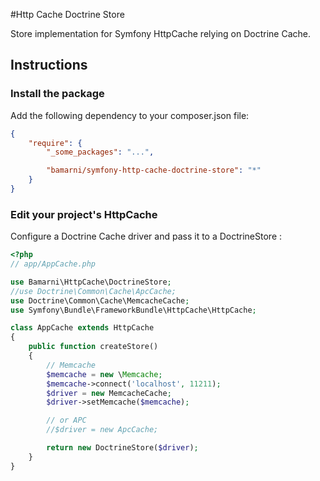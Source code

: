#Http Cache Doctrine Store

Store implementation for Symfony HttpCache relying on Doctrine Cache.

## Instructions

### Install the package

Add the following dependency to your composer.json file:
``` json
{
    "require": {
        "_some_packages": "...",

        "bamarni/symfony-http-cache-doctrine-store": "*"
    }
}
```

### Edit your project's HttpCache

Configure a Doctrine Cache driver and pass it to a DoctrineStore :

``` php
<?php
// app/AppCache.php

use Bamarni\HttpCache\DoctrineStore;
//use Doctrine\Common\Cache\ApcCache;
use Doctrine\Common\Cache\MemcacheCache;
use Symfony\Bundle\FrameworkBundle\HttpCache\HttpCache;

class AppCache extends HttpCache
{
    public function createStore()
    {
        // Memcache
        $memcache = new \Memcache;
        $memcache->connect('localhost', 11211);
        $driver = new MemcacheCache;
        $driver->setMemcache($memcache);

        // or APC
        //$driver = new ApcCache;

        return new DoctrineStore($driver);
    }
}

```
